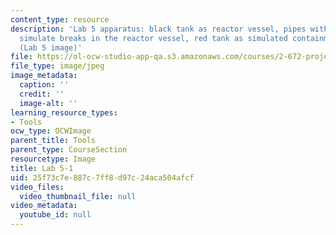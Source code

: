 ```yaml
---
content_type: resource
description: 'Lab 5 apparatus: black tank as reactor vessel, pipes with valves to
  simulate breaks in the reactor vessel, red tank as simulated containment vessel.
  (Lab 5 image)'
file: https://ol-ocw-studio-app-qa.s3.amazonaws.com/courses/2-672-project-laboratory-spring-2009/25f73c7e887c7ff8d97c24aca504afcf_lab51.jpg
file_type: image/jpeg
image_metadata:
  caption: ''
  credit: ''
  image-alt: ''
learning_resource_types:
- Tools
ocw_type: OCWImage
parent_title: Tools
parent_type: CourseSection
resourcetype: Image
title: Lab 5-1
uid: 25f73c7e-887c-7ff8-d97c-24aca504afcf
video_files:
  video_thumbnail_file: null
video_metadata:
  youtube_id: null
---
```

